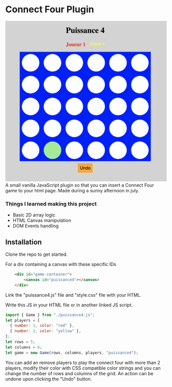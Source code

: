 # Connect Four Plugin

<img src="./img/game.png" alt="game screenshot" width="738">
A small vanilla JavaScript plugin so that you can insert a Connect Four game to your html page. Made during a sunny afternoon in july.

### Things I learned making this project
- Basic 2D array logic
- HTML Canvas manipulation
- DOM Events handling

## Installation
Clone the repo to get started.

For a div containing a canvas with these specific IDs
```html
    <div id="game-container">
        <canvas id="puissance4"></canvas>
    </div>
```

Link the "puissance4.js" file and "style.css" file with your HTML.


Write this JS in your HTML file or in another linked JS script.
```js
import { Game } from "./puissance4.js";
let players = [
  { number: 1, color: "red" },
  { number: 2, color: "yellow" },
];
let rows = 5;
let columns = 6;
let game = new Game(rows, columns, players, "puissance4");
```

You can add an remove players to play the connect four with more than 2 players, modify their color with CSS compatible color strings and you can change the number of rows and columns of the grid.
An action can be undone upon clicking the "Undo" button.
